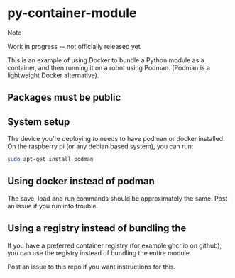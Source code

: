 # py-container-module

> [!NOTE]
> Work in progress -- not officially released yet

This is an example of using Docker to bundle a Python module as a container, and then running it on a robot using Podman. (Podman is a lightweight Docker alternative).

## Packages must be public

## System setup

The device you're deploying *to* needs to have podman or docker installed. On the raspberry pi (or any debian based system), you can run:

```sh
sudo apt-get install podman
```

## Using docker instead of podman

The save, load and run commands should be approximately the same. Post an issue if you run into trouble.

## Using a registry instead of bundling the 

If you have a preferred container registry (for example ghcr.io on github), you can use the registry instead of bundling the entire module.

Post an issue to this repo if you want instructions for this.
